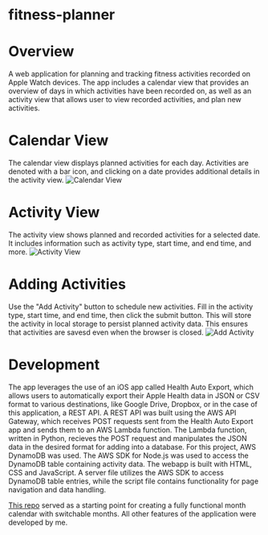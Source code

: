 # fitness-planner

# Overview
A web application for planning and tracking fitness activities recorded on Apple Watch devices. The app includes a calendar view that provides an overview of days in which activities have been recorded on, as well as an activity view that allows user to view recorded activities, and plan new activities.

# Calendar View
The calendar view displays planned activities for each day. Activities are denoted with a bar icon, and clicking on a date provides additional details in the activity view.
![Calendar View](https://github.com/CobyArambula/fitness-planner/assets/69974538/22eb12df-fe38-43f5-8312-abf107b5661b)

# Activity View
The activity view shows planned and recorded activities for a selected date. It includes information such as activity type, start time, and end time, and more.
![Activity View](https://github.com/CobyArambula/fitness-planner/assets/69974538/93b89ce1-ffae-4d71-96b2-6a23c0d0e5cf)

# Adding Activities
Use the "Add Activity" button to schedule new activities. Fill in the activity type, start time, and end time, then click the submit button. This will store the activity in local storage to persist planned activity data. This ensures that activities are savesd even when the browser is closed.
![Add Activity](https://github.com/CobyArambula/fitness-planner/assets/69974538/c993d5d4-66ce-4d82-944b-94d9802f4ffb)

# Development
The app leverages the use of an iOS app called Health Auto Export, which allows users to automatically export their Apple Health data in JSON or CSV format to various destinations, like Google Drive, Dropbox, or in the case of this application, a REST API. A REST API was built using the AWS API Gateway, which receives POST requests sent from the Health Auto Export app and sends them to an AWS Lambda function. The Lambda function, written in Python, recieves the POST request and manipulates the JSON data in the desired format for adding into a database. For this project, AWS DynamoDB was used. The AWS SDK for Node.js was used to access the DynamoDB table containing activity data. The webapp is built with HTML, CSS and JavaScript. A server file utilizes the AWS SDK to access DynamoDB table entries, while the script file contains functionality for page navigation and data handling.

[This repo](https://github.com/opensource-coding/Responsive-Calendar-with-Events) served as a starting point for creating a fully functional month calendar with switchable months. All other features of the application were developed by me.

